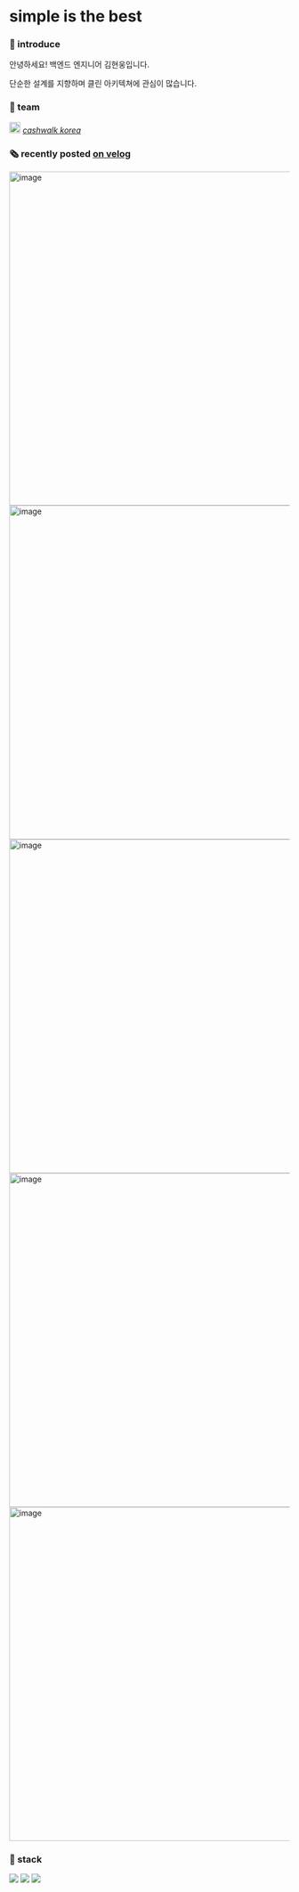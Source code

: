 # simple is the best

### 🙋‍ introduce
안녕하세요! 백엔드 엔지니어 김현웅입니다.

단순한 설계를 지향하며 클린 아키텍쳐에 관심이 많습니다.

### 🏢 team
<img width="20" alt="image" src="https://user-images.githubusercontent.com/79785454/183286092-544c30a3-d5df-44d9-bf20-2ba7f317f5b4.png"> [*cashwalk korea*](https://www.instagram.com/cashwalk_korea/)



### 🗞  recently posted [on velog](https://velog.io/@ksi05503)
<a href="https://velog.io/@ksi05503/%EA%B0%9C%EB%B0%9C%EC%9E%90%EA%B0%80-%EC%84%9C%EB%B9%84%EC%8A%A4-%ED%8C%8C%EC%9D%B4%ED%94%84-%EB%B0%96%EC%9D%98-%EC%9D%98%EC%82%AC%EA%B2%B0%EC%A0%95%EB%93%A4%EC%9D%84-%EB%82%B4%EB%A6%AC%EB%8A%94-%EB%B0%A9%EC%8B%9D-%EB%AA%85%EB%B6%84">
<img width="600" alt="image" src="https://user-images.githubusercontent.com/79785454/183285226-b04ef306-03fd-4edf-82d8-c5d4267c887a.png">
</a>

<a href="https://velog.io/@ksi05503/prisma-migration-nooo">
<img width="600" alt="image" src="https://user-images.githubusercontent.com/79785454/183285248-c5641779-a71e-4aec-9395-e8787fcb82d3.png">
</a>

<a href="https://velog.io/@ksi05503/%EB%8B%B9%EC%8B%A0%EC%9D%98-%EC%96%B4%ED%94%8C%EB%A6%AC%EC%BC%80%EC%9D%B4%EC%85%98-%EB%A1%9C%EC%A7%81%EC%97%90-LexoRank-%EB%A5%BC-%EC%A0%81%EC%9A%A9%ED%95%B4%EC%95%BC%ED%95%98%EB%8A%94-%EC%9D%B4%EC%9C%A0">
<img width="600" alt="image" src="https://user-images.githubusercontent.com/79785454/183285252-5707dcdd-17f7-49cf-bd28-87064d301f6d.png">
</a>

<a href="https://velog.io/@ksi05503/transaction-%EC%97%90-%EC%95%A0%EB%A5%BC-%EB%A8%B9%EA%B3%A0%EC%9E%88%EB%8B%A4%EB%A9%B4-nested-writes%EB%A5%BC-%ED%99%9C%EC%9A%A9%ED%95%98%EA%B3%A0-%EC%9E%88%EB%8A%94%EC%A7%80%EB%B6%80%ED%84%B0">
<img width="600" alt="image" src="https://user-images.githubusercontent.com/79785454/183285255-593bb119-b73e-4c5e-852b-b16b35c4bb26.png">
</a>

<a href="https://velog.io/@ksi05503/Cursor-%EA%B8%B0%EB%B0%98-Pagination-%EB%B0%A9%EC%8B%9D">
<img width="600" alt="image" src="https://user-images.githubusercontent.com/79785454/183285260-a14466fb-f06c-4b22-8a17-6f26a6afcef1.png">
</a>

### 🔧 stack

<div align=left> 
  <img src="https://img.shields.io/badge/nestjs-E0234E?style=for-the-badge&logo=nestjs&logoColor=white"> 
  <img src="https://img.shields.io/badge/spring-6DB33F?style=for-the-badge&logo=spring&logoColor=white">
  <img src="https://img.shields.io/badge/aws-232F3E?style=for-the-badge&logo=amazonaws&logoColor=white"> 
  <br>
</div>
